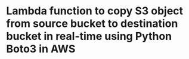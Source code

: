 # Lambda function to copy S3 object from source bucket to destination bucket in real-time using Python Boto3 in AWS 
